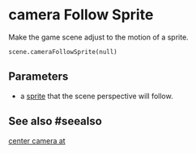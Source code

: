 # camera Follow Sprite

Make the game scene adjust to the motion of a sprite.

```sig
scene.cameraFollowSprite(null)
```

## Parameters

* a [sprite](/types/sprite) that the scene perspective will follow.

## See also #seealso

[center camera at](/reference/scene/center-camera-at)
